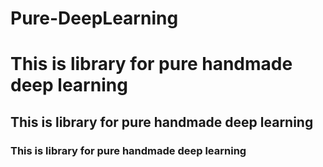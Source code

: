 # Pure-DeepLearning

# This is library for pure handmade deep learning
## This is library for pure handmade deep learning
### This is library for pure handmade deep learning
